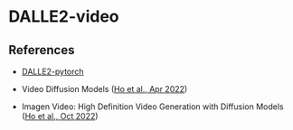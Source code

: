 # DALLE2-video

## References

- [DALLE2-pytorch](https://github.com/lucidrains/DALLE2-pytorch)

- Video Diffusion Models ([Ho et al., Apr 2022](https://arxiv.org/abs/2204.03458))

- Imagen Video: High Definition Video Generation with Diffusion Models ([Ho et al., Oct 2022](https://arxiv.org/abs/2210.02303))